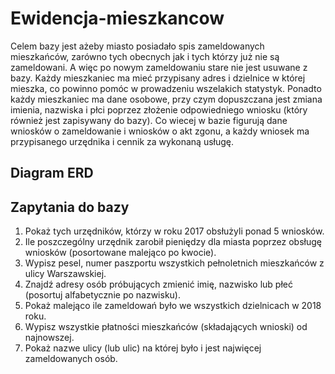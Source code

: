 # Ewidencja-mieszkancow
Celem bazy jest ażeby miasto posiadało spis zameldowanych mieszkańców, zarówno tych obecnych jak i tych którzy już nie są zameldowani. A więc po nowym zameldowaniu stare nie jest usuwane z bazy. Każdy mieszkaniec ma mieć przypisany adres i dzielnice w której mieszka, co powinno pomóc w prowadzeniu wszelakich statystyk. Ponadto każdy mieszkaniec ma dane osobowe, przy czym dopuszczana jest zmiana imienia, nazwiska i płci poprzez złożenie odpowiedniego wniosku (który również jest zapisywany do bazy). Co wiecej w bazie figurują dane wniosków o zameldowanie i wniosków o akt zgonu, a każdy wniosek ma przypisanego urzędnika i cennik za wykonaną usługę. 

## Diagram ERD

## Zapytania do bazy
1. Pokaż tych urzędników, którzy w roku 2017 obsłużyli ponad 5 wniosków.
2. Ile poszczególny urzędnik zarobił pieniędzy dla miasta poprzez obsługę wniosków (posortowane malejąco po kwocie).
3. Wypisz pesel, numer paszportu wszystkich pełnoletnich mieszkańców z ulicy Warszawskiej.
4. Znajdź adresy osób próbujących zmienić imię, nazwisko lub płeć (posortuj alfabetycznie po nazwisku).
5. Pokaż malejąco ile zameldowań było we wszystkich dzielnicach w 2018 roku.
6. Wypisz wszystkie płatności mieszkańców (składających wnioski) od najnowszej.
7. Pokaż nazwe ulicy (lub ulic) na której było i jest najwięcej zameldowanych osób.
